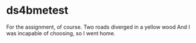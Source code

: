 # ds4bmetest
For the assignment, of course.
Two roads diverged in a yellow wood
And I was incapable of choosing, so I went home.
